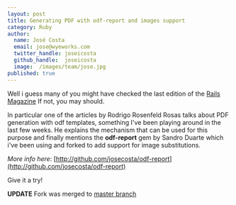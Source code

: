 ```yaml
---
layout: post
title: Generating PDF with odf-report and images support
category: Ruby
author:
  name: José Costa
  email: jose@wyeworks.com
  twitter_handle: joseicosta
  github_handle:  joseicosta
  image:  /images/team/jose.jpg
published: true
---
```

Well i guess many of you might have checked the last edition of the [Rails Magazine](http://railsmagazine.com/issues/4.) If not, you may should. 

In particular one of the articles by Rodrigo Rosenfeld Rosas talks about PDF generation with odf templates, something I've been playing around in the last few weeks.
He explains the mechanism that can be used for this purpose and finally mentions the **odf-report** gem by Sandro Duarte which i've been using and forked to add support for image substitutions.

<!--more-->

*More info here*: [http://github.com/josecosta/odf-report](http://github.com/josecosta/odf-report)

Give it a try!

**UPDATE**
Fork was merged to [master branch](http://github.com/sandrods/odf-report.)
